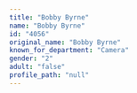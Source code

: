 ```yaml
---
title: "Bobby Byrne"
name: "Bobby Byrne"
id: "4056"
original_name: "Bobby Byrne"
known_for_department: "Camera"
gender: "2"
adult: "false"
profile_path: "null"
---
```

